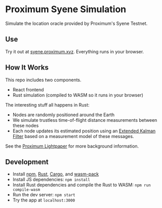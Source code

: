 # Proximum Syene Simulation
Simulate the location oracle provided by Proximum's Syene Testnet.

## Use
Try it out at [syene.proximum.xyz](https://syene.proximum.xyz). Everything runs in your browser.

## How It Works
This repo includes two components.
* React frontend
* Rust simulation (compiled to WASM so it runs in your browser)

The interesting stuff all happens in Rust:
* Nodes are randomly positioned around the Earth
* We simulate trustless time-of-flight distance measurements between these nodes
* Each node updates its estimated position using an [Extended Kalman Filter](https://en.wikipedia.org/wiki/Extended_Kalman_filter) based on a measurement model of these messages.

See the [Proximum Lightpaper](https://proximum.xyz/proximum-lightpaper.pdf) for more background information.

## Development
* Install [npm](https://docs.npmjs.com/downloading-and-installing-node-js-and-npm), [Rust](https://www.rust-lang.org/tools/install), [Cargo](https://doc.rust-lang.org/cargo/getting-started/installation.html), and [wasm-pack](https://rustwasm.github.io/wasm-pack/installer/)
* Install JS dependencies: `npm install`
* Install Rust dependencies and compile the Rust to WASM: `npm run compile-wasm`
* Run the dev server: `npm start`
* Try the app at `localhost:3000`


